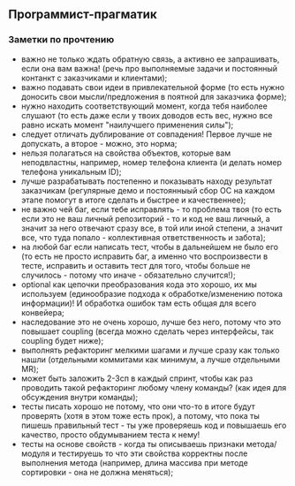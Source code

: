 ## Проrраммист-прагматик
### Заметки по прочтению
- важно не только ждать обратную связь, а активно ее запрашивать, если она вам важна! (речь про выполняемые задачи и постоянный контанкт с заказчиками и клиентами);
- важно подавать свои идеи в привлекательной форме (то есть нужно доносить свои мысли/предложения в поятной для заказчика форме);
- нужно находить соответствующий момент, когда тебя наиболее слушают (то есть даже если у твоих доводов есть вес, нужно все равно искать момент "наилучшего применения силы");
- следует отличать дублирование от совпадения! Первое лучше не допускать, а второе - можно, это норма;
- нельзя полагаться на свойства объектов, которые вам неподвластны, например, номер телефона клиента (и делать номер телефона уникальным ID);
- лучше разрабатывать постепенно и показывать находу результат заказчикам (регулярные демо и постоянныый сбор ОС на каждом этапе помогут в итоге сделать и быстрее и качественнее);
- не важно чей баг, если тебе исправлять - то проблема твоя (то есть если это не ваш личный репозиторий - то и код не ваш личный, а значит за него отвечают сразу все, в той или иной степени, а значит все, что туда попало - коллективная ответственность и забота);
- на любой баг если написать тест, чтобы в дальнейшем не было его (то есть не просто исправить баг, а именно что воспроизвести в тесте, исправить и оставить тест для того, чтобы больше не случилось - потому что иначе - обязательно случится!);
- optional как цепочки преобразования кода это хорошо, их мы используем (единообразие подхода к обработке/изменению потока информации)! И обработка ошибок там есть общая для всего конвейера;
- наследование это не очень хорошо, лучше без него, потому что это повышает coupling (всегда можно сделать через интерфейсы, так coupling будет ниже);
- выполнять рефакторинг мелкими шагами и лучше сразу как только нашли (отдельными коммитами как минимум, а лучше отдельными MR);
- может быть заложить 2-3сп в каждый спринт, чтобы как раз проводить такой рефакторинг любому члену команды? (как идея для обсуждения внутри команды);
- тесты писать хорошо не потому, что они что-то в итоге будут проверять (хотя в этом тоже есть прок), а потому, что пока ты пишешь правильный тест - ты уже проверяешь код и повышаешь его качество, просто обдумыванием теста к нему!
- тесты на основе свойств - когда ты описываешь признаки метода/модуля и тестируешь то что эти свойства корректны после выполнения метода (например, длина массива при методе сортировки - она не должна меняться);
